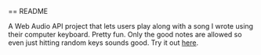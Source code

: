 == README

A Web Audio API project that lets users play along with a song I wrote using their computer keyboard. Pretty fun. Only the good notes are allowed so even just hitting random keys sounds good. Try it out [here](http://davetorre.com/everybody).